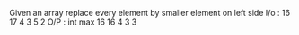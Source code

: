 Given an array replace every element by smaller element on left side 
I/o : 16 17 4 3 5 2
O/P : int max 16 16 4 3 3 